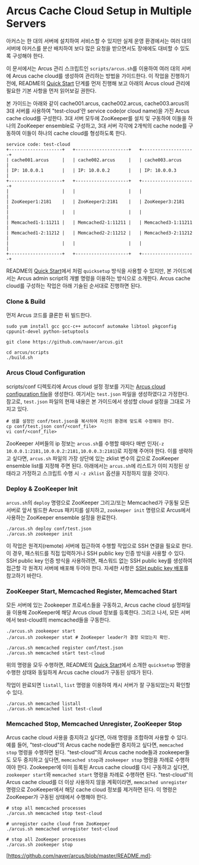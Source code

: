 Arcus Cache Cloud Setup in Multiple Servers
===========================================

아커스는 한 대의 서버에 설치하여 서비스할 수 있지만
실제 운영 환경에서는 여러 대의 서버에 아커스를 분산 배치하여
보다 많은 요청을 받으면서도 장애에도 대비할 수 있도록 구성해야 한다.

이 문서에서는 Arcus 관리 스크립트인 `scripts/arcus.sh`를 이용하여
여러 대의 서버에 Arcus cache cloud를 생성하여 관리하는 방법을 가이드한다.
이 작업을 진행하기 전에,
README의 [Quick Start](https://github.com/naver/arcus/blob/master/README.md) 단계를 먼저 진행해 보고
아래의 Arcus cloud 관리에 필요한 기본 사항을 먼저 읽어보길 권한다.

본 가이드는 아래와 같이 cache001.arcus, cache002.arcus, cache003.arcus의 3대 서버를 사용하여
"test-cloud'란 service code(or cloud name)을 가진 Arcus cache cloud를 구성한다.
3대 서버 모두에 ZooKeeper를 설치 및 구동하여 이들을 하나의 ZooKeeper ensemble로 구성하고,
3대 서버 각각에 2개씩의 cache node를 구동하여 이들이 하나의 cache cloud를 형성하도록 한다.

```
service code: test-cloud
+--------------------+   +--------------------+   +--------------------+
| cache001.arcus     |   | cache002.arcus     |   | cache003.arcus     |
| IP: 10.0.0.1       |   | IP: 10.0.0.2       |   | IP: 10.0.0.3       |
+--------------------+   +--------------------+   +--------------------+
|                    |   |                    |   |                    |
| ZooKeeper1:2181    |   | ZooKeeper2:2181    |   | ZooKeeper3:2181    |
|                    |   |                    |   |                    |
| Memcached1-1:11211 |   | Memcached2-1:11211 |   | Memcached3-1:11211 |
| Memcached1-2:11212 |   | Memcached2-2:11212 |   | Memcached3-2:11212 |
|                    |   |                    |   |                    |
+--------------------+   +--------------------+   +--------------------+
```

README의 [Quick Start](https://github.com/naver/arcus/blob/master/README.md)에서 처럼 `quicksetup` 방식을 사용할 수 있지만,
본 가이드에서는 Arcus admin script의 개별 명령을 이용하는 방식으로 소개한다.
Arcus cache cloud를 구성하는 작업은 아래 기술된 순서대로 진행하면 된다.

### Clone & Build

먼저 Arcus 코드를 클론한 뒤 빌드한다.

```
sudo yum install gcc gcc-c++ autoconf automake libtool pkgconfig cppunit-devel python-setuptools

git clone https://github.com/naver/arcus.git

cd arcus/scripts
./build.sh
```

### Arcus Cloud Configuration

scripts/conf 디렉토리에 Arcus cloud 설정 정보를 가지는
[Arcus cloud configuration file](arcus-cloud-configuration-file.md)을 생성한다.
여기서는 `test.json` 파일을 생성하였다고 가정한다.
참고로, `test.json` 파일의 현재 내용은 본 가이드에서 생성할 cloud 설정을 그대로 가지고 있다.

```
# 샘플 설정인 conf/test.json을 복사하여 자신의 환경에 맞도록 수정해야 한다.
cp conf/test.json conf/<conf_file>
vi conf/<conf_file>
```

ZooKeeper 서버들의 ip 정보는 `arcus.sh`를 수행할 때마다 매번 인자(`-z 10.0.0.1:2181,10.0.0.2:2181,10.0.0.3:2181`)로 지정해 주어야 한다.
이를 생략하고 싶다면, `arcus.sh` 파일의 가장 상단에 있는 zklist 변수의 값으로
ZooKeeper ensemble list를 지정해 주면 된다.
아래에서는 `arcus.sh`에 리스트가 이미 지정된 상태라고 가정하고
스크립트 수행 시 `-z zklist` 옵션을 지정하지 않을 것이다.

### Deploy & ZooKeeper Init

`arcus.sh`의 `deploy` 명령으로 ZooKeeper 그리고/또는 Memcached가 구동될 모든 서버로
앞서 빌드한 Arcus 패키지를 설치하고,
`zookeeper init` 명령으로 Arcus에서 사용하는 ZooKeeper ensemble 설정을 완료한다.

```
./arcus.sh deploy conf/test.json
./arcus.sh zookeeper init
```

이 작업은 원격지(remote) 서버에 접근하여 수행할 작업으로 SSH 연결을 필요로 한다.
이 경우, 패스워드를 직접 입력하거나 SSH public key 인증 방식을 사용할 수 있다.
SSH public key 인증 방식을 사용하려면, 패스워드 없는 SSH public key를 생성하여
접근할 각 원격지 서버에 배포해 두어야 한다.
자세한 사항은 [SSH public key 배포](deploy-ssh-public-key.md)를 참고하기 바란다.

### ZooKeeper Start, Memcached Register, Memcached Start

모든 서버에 있는 Zookeeper 프로세스들을 구동하고,
Arcus cache cloud 설정파일을 이용해 ZooKeeper에 해당 Arcus cloud 정보를 등록한다.
그리고 나서, 모든 서버에서 test-cloud의 memcached들을 구동한다.

```
./arcus.sh zookeeper start
./arcus.sh zookeeper stat # ZooKeeper leader가 결정 되었는지 확인.

./arcus.sh memcached register conf/test.json
./arcus.sh memcached start test-cloud
```

위의 명령을 모두 수행하면, 
README의 [Quick Start](https://github.com/naver/arcus/blob/master/README.md)에서 소개한 `quicksetup` 명령을 수행한 상태와
동일하게 Arcus cache cloud가 구동된 상태가 된다.

작업이 완료되면 `listall`, `list` 명령을 이용하여 캐시 서버가 잘 구동되었는지 확인할 수 있다.

```
./arcus.sh memcached listall
./arcus.sh memcached list test-cloud
```

### Memcached Stop, Memcached Unregister, ZooKeeper Stop

Arcus cache cloud 사용을 중지하고 싶다면, 아래 명령을 조합하여 사용할 수 있다.
예를 들어, "test-cloud"의 Arcus cache node들만 중지하고 싶다면, `memcached stop` 명령을 수행하면  된다.
"test-cloud"의 Arcus cache node들과 zookeeper들도 모두 중지하고 싶다면,
`memcached stop`과 `zookeeper stop` 명령을 차례로 수행하여야 한다.
Zookeeper에 이미 등록된 Arcus cache cloud를 다시 구동하고 싶다면,
`zookeeper start`와 `memcached start` 명령을 차례로 수행하면 된다.
"test-cloud"의 Arcus cache cloud를 더 이상 사용하지 않을 계획이라면,
`memcached unregister` 명령으로 ZooKeeper에서 해당 cache cloud 정보를 제거하면 된다.
이 명령은 ZooKeeper가 구동된 상태에서 수행해야 한다.

```
# stop all memcached processes
./arcus.sh memcached stop test-cloud

# unregister cache cloud from ZooKeeper
./arcus.sh memcached unregister test-cloud

# stop all ZooKeeper processes
./arcus.sh zookeeper stop
```

<!-- Reference Links -->

[readme-quick-start]: ../README.md#quick-start

[https://github.com/naver/arcus/blob/master/README.md]: 